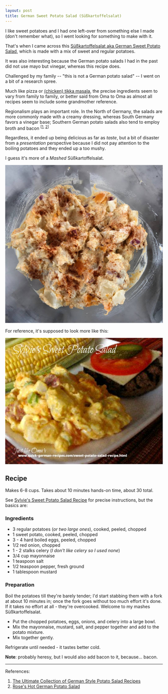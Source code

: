 ```yaml
---
layout: post
title: German Sweet Potato Salad (Süßkartoffelsalat)
---
```


I like sweet potatoes and I had one left-over from
something else I made (don't remember what), so
I went looking for something to make with it.

That's when I came across this
[Süßkartoffelsalat aka German Sweet Potato Salad](https://www.quick-german-recipes.com/sweet-potato-salad-recipe.html),
which is made with a mix of sweet and regular potatoes.

It was also interesting because the German potato salads I had in the past
did not use mayo but vinegar, whereas this recipe does.

Challenged by my family -- "this is not a German potato salad" -- I went on a bit of a research spree.

Much like pizza or [(chicken) tikka masala](https://en.wikipedia.org/wiki/Chicken_tikka_masala),
the precise ingredients seem to vary from family
to family, or better said from Oma to Oma as
almost all recipes seem to include some grandmother reference.

Regionalism plays an important role. In the North of Germany, the salads
are more commonly made with a creamy dressing, whereas South Germany favors
a vinegar base; Southern German potato salads also tend to employ broth
and bacon <sup>[<a href="note-1">1</a>,
<a href="note-2">2</a>]</sup>

Regardless, it ended up being delicious as far as *taste*,
but a bit of disaster from a *presentation* perspective
because I did not pay attention
to the boiling potatoes and they ended up a too mushy.

I guess it's more of a *Mashed* Süßkartoffelsalat.

![German Sweet Potato Salad](/assets/2018-german_sweet_potato_salad.jpg)

For reference, it's supposed to look more like this:

![Properly made Süßkartoffelsalat](/assets/sylvie-sweet-potato-salad.jpg)

## Recipe

Makes 6-8 cups. Takes about 10 minutes hands-on time, about 30 total.

See [Sylvie's Sweet Potato Salad Recipe](https://www.quick-german-recipes.com/sweet-potato-salad-recipe.html)
for precise instructions, but the basics are:

### Ingredients

* 3 regular potatoes (*or two large ones*), cooked, peeled, chopped
* 1 sweet potato, cooked, peeled, chopped
* 3 - 4 hard boiled eggs, peeled, chopped
* 1/2 red onion, chopped
* 1 - 2 stalks celery (*I don't like celery so I used none*)
* 3/4 cup mayonnaise
* 1 teaspoon salt
* 1/2 teaspoon pepper, fresh ground
* 1 tablespoon mustard

### Preparation

Boil the potatoes till they're barely tender; I'd start stabbing them with a fork
at about 10 minutes in; once the fork goes without too much effort it's done.  
If it takes no effort at all - they're overcooked. Welcome to my mashes Süßkartoffelsalat.

* Put the chopped potatoes, eggs, onions, and celery into a large bowl.
* Mix the mayonnaise, mustard, salt, and pepper together and add to the potato mixture.
* Mix together gently.

Refrigerate until needed - it tastes better cold.

**Note**: probably heresy, but I would also add bacon to it, because... bacon.

----
References:

<ol>
<li>
    <a name="note-1" />
    <a href="http://germangirlinamerica.com/german-style-potato-salad-recipes/">The Ultimate Collection of German Style Potato Salad Recipes</a>
</li>
<li>
    <a name="note-2"/>
    <a href="https://www.quick-german-recipes.com/hot-german-potato-salad.html">Rose's Hot German Potato Salad</a>
</li>
</ul>